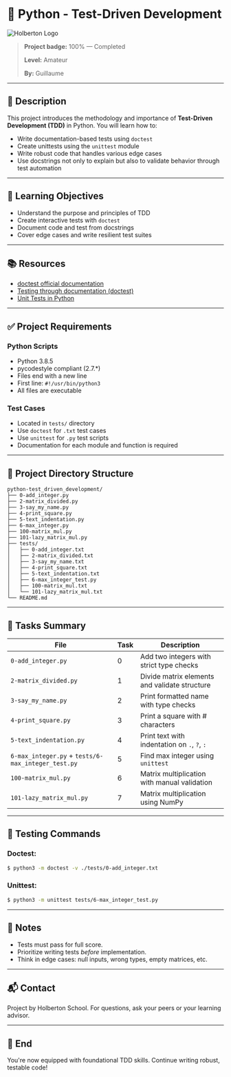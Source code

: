 # 📘 Python - Test-Driven Development

![Holberton Logo](https://raw.githubusercontent.com/holbertonschool/Betty/master/betty-style.png)

> **Project badge:** 100% — Completed
>
> **Level:** Amateur
>
> **By:** Guillaume

---

## 📌 Description

This project introduces the methodology and importance of **Test-Driven Development (TDD)** in Python. You will learn how to:

* Write documentation-based tests using `doctest`
* Create unittests using the `unittest` module
* Write robust code that handles various edge cases
* Use docstrings not only to explain but also to validate behavior through test automation

---

## 🎯 Learning Objectives

* Understand the purpose and principles of TDD
* Create interactive tests with `doctest`
* Document code and test from docstrings
* Cover edge cases and write resilient test suites

---

## 📚 Resources

* [doctest official documentation](https://docs.python.org/3/library/doctest.html)
* [Testing through documentation (doctest)](https://realpython.com/python-testing/#doctest-testing-through-documentation)
* [Unit Tests in Python](https://realpython.com/python-testing/#writing-unit-tests)

---

## ✅ Project Requirements

### Python Scripts

* Python 3.8.5
* pycodestyle compliant (2.7.\*)
* Files end with a new line
* First line: `#!/usr/bin/python3`
* All files are executable

### Test Cases

* Located in `tests/` directory
* Use `doctest` for `.txt` test cases
* Use `unittest` for `.py` test scripts
* Documentation for each module and function is required

---

## 📁 Project Directory Structure

```
python-test_driven_development/
├── 0-add_integer.py
├── 2-matrix_divided.py
├── 3-say_my_name.py
├── 4-print_square.py
├── 5-text_indentation.py
├── 6-max_integer.py
├── 100-matrix_mul.py
├── 101-lazy_matrix_mul.py
├── tests/
│   ├── 0-add_integer.txt
│   ├── 2-matrix_divided.txt
│   ├── 3-say_my_name.txt
│   ├── 4-print_square.txt
│   ├── 5-text_indentation.txt
│   ├── 6-max_integer_test.py
│   ├── 100-matrix_mul.txt
│   └── 101-lazy_matrix_mul.txt
└── README.md
```

---

## 📌 Tasks Summary

| File                                               | Task | Description                                   |
| -------------------------------------------------- | ---- | --------------------------------------------- |
| `0-add_integer.py`                                 | 0    | Add two integers with strict type checks      |
| `2-matrix_divided.py`                              | 1    | Divide matrix elements and validate structure |
| `3-say_my_name.py`                                 | 2    | Print formatted name with type checks         |
| `4-print_square.py`                                | 3    | Print a square with # characters              |
| `5-text_indentation.py`                            | 4    | Print text with indentation on `.`, `?`, `:`  |
| `6-max_integer.py` + `tests/6-max_integer_test.py` | 5    | Find max integer using `unittest`             |
| `100-matrix_mul.py`                                | 6    | Matrix multiplication with manual validation  |
| `101-lazy_matrix_mul.py`                           | 7    | Matrix multiplication using NumPy             |

---

## 🧪 Testing Commands

### Doctest:

```bash
$ python3 -m doctest -v ./tests/0-add_integer.txt
```

### Unittest:

```bash
$ python3 -m unittest tests/6-max_integer_test.py
```

---

## 📎 Notes

* Tests must pass for full score.
* Prioritize writing tests *before* implementation.
* Think in edge cases: null inputs, wrong types, empty matrices, etc.

---

## 📬 Contact

Project by Holberton School. For questions, ask your peers or your learning advisor.

---

## 🏁 End

You're now equipped with foundational TDD skills. Continue writing robust, testable code!

